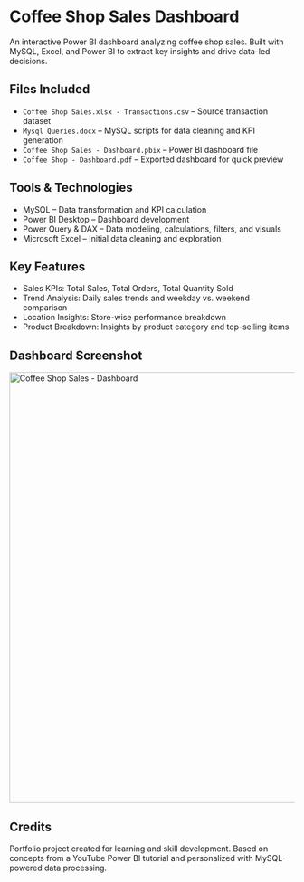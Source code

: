 # Coffee Shop Sales Dashboard
An interactive Power BI dashboard analyzing coffee shop sales. Built with MySQL, Excel, and Power BI to extract key insights and drive data-led decisions.

## Files Included
- `Coffee Shop Sales.xlsx - Transactions.csv` – Source transaction dataset  
- `Mysql Queries.docx` – MySQL scripts for data cleaning and KPI generation
-  `Coffee Shop Sales - Dashboard.pbix` – Power BI dashboard file 
- `Coffee Shop - Dashboard.pdf` – Exported dashboard for quick preview
  
## Tools & Technologies
- MySQL – Data transformation and KPI calculation  
- Power BI Desktop – Dashboard development  
- Power Query & DAX – Data modeling, calculations, filters, and visuals  
- Microsoft Excel – Initial data cleaning and exploration  

## Key Features
- Sales KPIs: Total Sales, Total Orders, Total Quantity Sold  
- Trend Analysis: Daily sales trends and weekday vs. weekend comparison  
- Location Insights: Store-wise performance breakdown  
- Product Breakdown: Insights by product category and top-selling items  

## Dashboard Screenshot
<img width="1236" height="762" alt="Coffee Shop Sales - Dashboard" src="https://github.com/user-attachments/assets/73c210c3-238e-4334-99a3-fb8a98091030" />


## Credits
Portfolio project created for learning and skill development. Based on concepts from a YouTube Power BI tutorial and personalized with MySQL-powered data processing.
